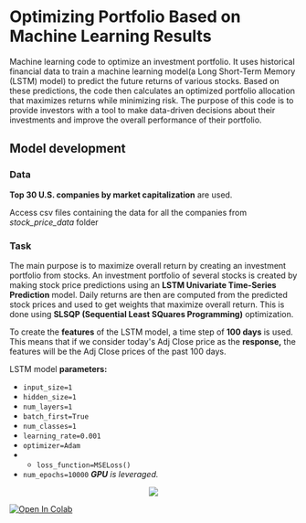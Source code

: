 # Optimizing Portfolio Based on Machine Learning Results
Machine learning code to optimize an investment portfolio. It uses historical financial data to train a machine learning model(a Long Short-Term Memory (LSTM) model) to predict the future returns of various stocks. Based on these predictions, the code then calculates an optimized portfolio allocation that maximizes returns while minimizing risk. The purpose of this code is to provide investors with a tool to make data-driven decisions about their investments and improve the overall performance of their portfolio.

## Model development
### Data
**Top 30 U.S. companies by market capitalization** are used. 

Access csv files containing the data for all the companies from *stock_price_data* folder

### Task
The main purpose is to maximize overall return by creating an investment portfolio from stocks. 
An investment portfolio of several stocks is created by making stock price predictions using an **LSTM Univariate Time-Series Prediction** model. Daily returns are then are computed from the predicted stock prices and used to get weights that maximize overall return. This is done using **SLSQP (Sequential Least SQuares Programming)** optimization.

To create the **features** of the LSTM model, a time step of **100 days** is used. This means that if we consider today's Adj Close price as the **response,** the features will be the Adj Close prices of the past 100 days.

LSTM model **parameters:**

- `input_size=1`
- `hidden_size=1`
- `num_layers=1`
- `batch_first=True`
- `num_classes=1`
- `learning_rate=0.001`
- `optimizer=Adam`
- - `loss_function=MSELoss()`
- `num_epochs=10000`
***GPU** is leveraged.*

<p align="center">
  <img src="https://user-images.githubusercontent.com/21691211/155658959-cfd8f6cf-2baa-4a6a-afa8-274e7eddb3fd.png">
</p>

<a href="https://colab.research.google.com/drive/1oxsIXTlB4BSFx79XcHWNcpGPviqFZtVX?usp=sharing">
    <img alt="Open In Colab" src="https://colab.research.google.com/assets/colab-badge.svg">
</a>







